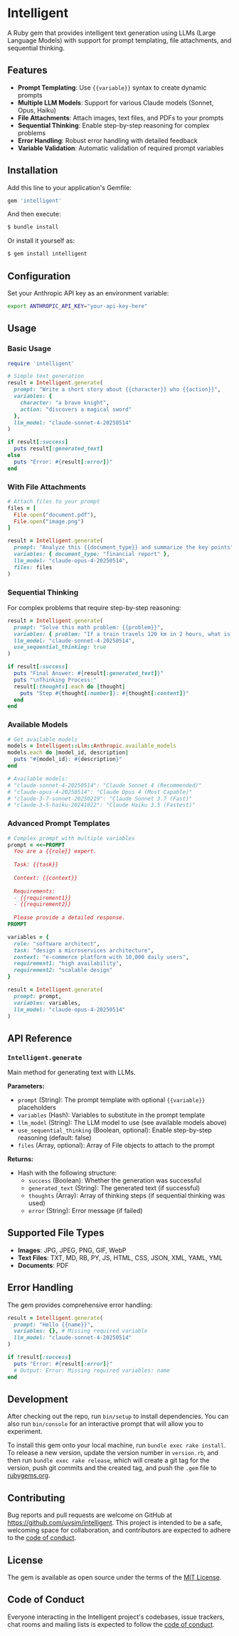 # Intelligent

A Ruby gem that provides intelligent text generation using LLMs (Large Language Models) with support for prompt templating, file attachments, and sequential thinking.

## Features

- **Prompt Templating**: Use `{{variable}}` syntax to create dynamic prompts
- **Multiple LLM Models**: Support for various Claude models (Sonnet, Opus, Haiku)
- **File Attachments**: Attach images, text files, and PDFs to your prompts
- **Sequential Thinking**: Enable step-by-step reasoning for complex problems
- **Error Handling**: Robust error handling with detailed feedback
- **Variable Validation**: Automatic validation of required prompt variables

## Installation

Add this line to your application's Gemfile:

```ruby
gem 'intelligent'
```

And then execute:

```bash
$ bundle install
```

Or install it yourself as:

```bash
$ gem install intelligent
```

## Configuration

Set your Anthropic API key as an environment variable:

```bash
export ANTHROPIC_API_KEY="your-api-key-here"
```

## Usage

### Basic Usage

```ruby
require 'intelligent'

# Simple text generation
result = Intelligent.generate(
  prompt: "Write a short story about {{character}} who {{action}}",
  variables: {
    character: "a brave knight",
    action: "discovers a magical sword"
  },
  llm_model: "claude-sonnet-4-20250514"
)

if result[:success]
  puts result[:generated_text]
else
  puts "Error: #{result[:error]}"
end
```

### With File Attachments

```ruby
# Attach files to your prompt
files = [
  File.open("document.pdf"),
  File.open("image.png")
]

result = Intelligent.generate(
  prompt: "Analyze this {{document_type}} and summarize the key points",
  variables: { document_type: "financial report" },
  llm_model: "claude-opus-4-20250514",
  files: files
)
```

### Sequential Thinking

For complex problems that require step-by-step reasoning:

```ruby
result = Intelligent.generate(
  prompt: "Solve this math problem: {{problem}}",
  variables: { problem: "If a train travels 120 km in 2 hours, what is its speed?" },
  llm_model: "claude-sonnet-4-20250514",
  use_sequential_thinking: true
)

if result[:success]
  puts "Final Answer: #{result[:generated_text]}"
  puts "\nThinking Process:"
  result[:thoughts].each do |thought|
    puts "Step #{thought[:number]}: #{thought[:content]}"
  end
end
```

### Available Models

```ruby
# Get available models
models = Intelligent::Llm::Anthropic.available_models
models.each do |model_id, description|
  puts "#{model_id}: #{description}"
end

# Available models:
# "claude-sonnet-4-20250514": "Claude Sonnet 4 (Recommended)"
# "claude-opus-4-20250514": "Claude Opus 4 (Most Capable)"
# "claude-3-7-sonnet-20250219": "Claude Sonnet 3.7 (Fast)"
# "claude-3-5-haiku-20241022": "Claude Haiku 3.5 (Fastest)"
```

### Advanced Prompt Templates

```ruby
# Complex prompt with multiple variables
prompt = <<~PROMPT
  You are a {{role}} expert. 
  
  Task: {{task}}
  
  Context: {{context}}
  
  Requirements:
  - {{requirement1}}
  - {{requirement2}}
  
  Please provide a detailed response.
PROMPT

variables = {
  role: "software architect",
  task: "design a microservices architecture",
  context: "e-commerce platform with 10,000 daily users",
  requirement1: "high availability",
  requirement2: "scalable design"
}

result = Intelligent.generate(
  prompt: prompt,
  variables: variables,
  llm_model: "claude-opus-4-20250514"
)
```

## API Reference

### `Intelligent.generate`

Main method for generating text with LLMs.

**Parameters:**
- `prompt` (String): The prompt template with optional `{{variable}}` placeholders
- `variables` (Hash): Variables to substitute in the prompt template
- `llm_model` (String): The LLM model to use (see available models above)
- `use_sequential_thinking` (Boolean, optional): Enable step-by-step reasoning (default: false)
- `files` (Array, optional): Array of File objects to attach to the prompt

**Returns:**
- Hash with the following structure:
  - `success` (Boolean): Whether the generation was successful
  - `generated_text` (String): The generated text (if successful)
  - `thoughts` (Array): Array of thinking steps (if sequential thinking was used)
  - `error` (String): Error message (if failed)

## Supported File Types

- **Images**: JPG, JPEG, PNG, GIF, WebP
- **Text Files**: TXT, MD, RB, PY, JS, HTML, CSS, JSON, XML, YAML, YML
- **Documents**: PDF

## Error Handling

The gem provides comprehensive error handling:

```ruby
result = Intelligent.generate(
  prompt: "Hello {{name}}",
  variables: {}, # Missing required variable
  llm_model: "claude-sonnet-4-20250514"
)

if !result[:success]
  puts "Error: #{result[:error]}"
  # Output: Error: Missing required variables: name
end
```

## Development

After checking out the repo, run `bin/setup` to install dependencies. You can also run `bin/console` for an interactive prompt that will allow you to experiment.

To install this gem onto your local machine, run `bundle exec rake install`. To release a new version, update the version number in `version.rb`, and then run `bundle exec rake release`, which will create a git tag for the version, push git commits and the created tag, and push the `.gem` file to [rubygems.org](https://rubygems.org).

## Contributing

Bug reports and pull requests are welcome on GitHub at https://github.com/uysim/intelligent. This project is intended to be a safe, welcoming space for collaboration, and contributors are expected to adhere to the [code of conduct](https://github.com/uysim/intelligent/blob/main/CODE_OF_CONDUCT.md).

## License

The gem is available as open source under the terms of the [MIT License](https://opensource.org/licenses/MIT).

## Code of Conduct

Everyone interacting in the Intelligent project's codebases, issue trackers, chat rooms and mailing lists is expected to follow the [code of conduct](https://github.com/uysim/intelligent/blob/main/CODE_OF_CONDUCT.md).
